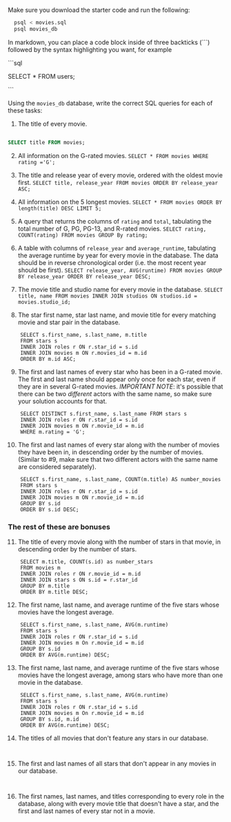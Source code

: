 Make sure you download the starter code and run the following:

```sh
  psql < movies.sql
  psql movies_db
```

In markdown, you can place a code block inside of three backticks (```) followed by the syntax highlighting you want, for example

\```sql

SELECT \* FROM users;

\```

Using the `movies_db` database, write the correct SQL queries for each of these tasks:

1.  The title of every movie.
```sql

SELECT title FROM movies;

```

2.  All information on the G-rated movies.
```SELECT * FROM movies WHERE rating ='G';```

3.  The title and release year of every movie, ordered with the
    oldest movie first.
``` SELECT title, release_year FROM movies ORDER BY release_year ASC; ```    

4.  All information on the 5 longest movies.
```SELECT * FROM movies ORDER BY length(title) DESC LIMIT 5;```

5.  A query that returns the columns of `rating` and `total`, tabulating the
    total number of G, PG, PG-13, and R-rated movies.
```SELECT rating, COUNT(rating) FROM movies GROUP By rating;```
 
6.  A table with columns of `release_year` and `average_runtime`,
    tabulating the average runtime by year for every movie in the database. The data should be in reverse chronological order (i.e. the most recent year should be first).
```SELECT release_year, AVG(runtime) FROM movies GROUP BY release_year ORDER BY release_year DESC;```

7.  The movie title and studio name for every movie in the
    database.
```SELECT title, name FROM movies INNER JOIN studios ON studios.id = movies.studio_id;```

8.  The star first name, star last name, and movie title for every
    matching movie and star pair in the database.
```
	SELECT s.first_name, s.last_name, m.title 
	FROM stars s 
	INNER JOIN roles r ON r.star_id = s.id 
	INNER JOIN movies m ON r.movies_id = m.id 
	ORDER BY m.id ASC;
```

9.  The first and last names of every star who has been in a G-rated movie. The first and last name should appear only once for each star, even if they are in several G-rated movies. *IMPORTANT NOTE*: it's possible that there can be two *different* actors with the same name, so make sure your solution accounts for that.
```
	SELECT DISTINCT s.first_name, s.last_name FROM stars s
	INNER JOIN roles r ON r.star_id = s.id 
	INNER JOIN movies m ON r.movie_id = m.id 
	WHERE m.rating = 'G';
```

10. The first and last names of every star along with the number
    of movies they have been in, in descending order by the number of movies. (Similar to #9, make sure
    that two different actors with the same name are considered separately).
``` 
	SELECT s.first_name, s.last_name, COUNT(m.title) AS number_movies 
	FROM stars s
	INNER JOIN roles r ON r.star_id = s.id 
	INNER JOIN movies m ON r.movie_id = m.id 
	GROUP BY s.id 
	ORDER BY s.id DESC; 
```
   
### The rest of these are bonuses

11. The title of every movie along with the number of stars in
    that movie, in descending order by the number of stars.
```
	SELECT m.title, COUNT(s.id) as number_stars
	FROM movies m
	INNER JOIN roles r ON r.movie_id = m.id
	INNER JOIN stars s ON s.id = r.star_id
	GROUP BY m.title
	ORDER BY m.title DESC;
```

12. The first name, last name, and average runtime of the five
    stars whose movies have the longest average.
```
	SELECT s.first_name, s.last_name, AVG(m.runtime)
	FROM stars s
	INNER JOIN roles r ON r.star_id = s.id
	INNER JOIN movies m On r.movie_id = m.id
	GROUP BY s.id
	ORDER BY AVG(m.runtime) DESC;
```

13. The first name, last name, and average runtime of the five
    stars whose movies have the longest average, among stars who have more than one movie in the database.
```
	SELECT s.first_name, s.last_name, AVG(m.runtime)
	FROM stars s
	INNER JOIN roles r ON r.star_id = s.id
	INNER JOIN movies m On r.movie_id = m.id
	GROUP BY s.id, m.id
	ORDER BY AVG(m.runtime) DESC;
```

14. The titles of all movies that don't feature any stars in our
    database.
```
	
```

15. The first and last names of all stars that don't appear in any movies in our database.
```
	
```
16. The first names, last names, and titles corresponding to every
    role in the database, along with every movie title that doesn't have a star, and the first and last names of every star not in a movie.
